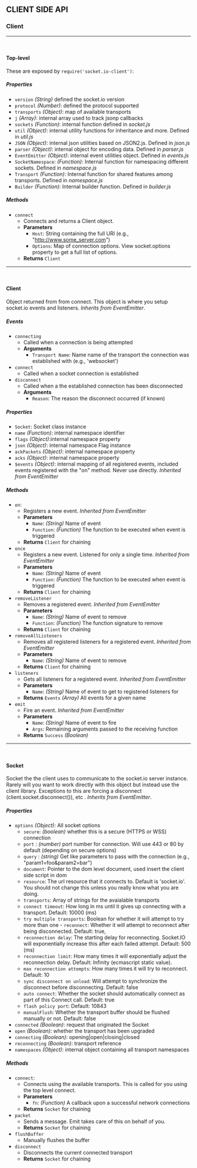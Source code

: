 ## CLIENT SIDE API

### Client

<hr><br>

#### Top-level

These are exposed by `require('socket.io-client')`:

##### Properties

- `version` _(String)_ defined the socket.io version
- `protocol` _(Number)_: defined the protocol supported
- `transports` _(Object)_: map of available transports
- `j` _(Array)_: internal array used to track jsonp callbacks
- `sockets` _(Function)_: internal function defined in _socket.js_
- `util` _(Object)_: internal utility functions for inheritance and more. Defined in _util.js_
- `JSON` _(Object)_: internal json utilities based on JSON2.js. Defined in _json.js_
- `parser` _(Object)_: internal object for encoding data. Defined in _parser.js_
- `EventEmitter` _(Object)_: internal event utilities object. Defined in _events.js_
- `SocketNamespace`: _(Function)_: Internal function for namespacing different sockets. Defined in _namespace.js_
- `Transport` _(Function)_: Internal function for shared features among transports. Defined in _namespace.js_
- `Builder` _(Function)_: Internal builder function. Defined in _builder.js_

##### Methods

- `connect`
    - Connects and returns a Client object.
    - **Parameters**
      - `Host`: String containing the full URI (e.g., "http://www.some_server.com")
      - `Options`: Map of connection options. View socket.options property to get a full list of options.
    - **Returns** `Client`

<hr><br>

#### Client

Object returned from from connect. This object is where you setup socket.io events and listeners. _Inherits from EventEmitter_.

##### Events

- `connecting`
    - Called when a connection is being attempted
    - **Arguments**
      - `Transport Name`: Name name of the transport the connection was established with (e.g., 'websocket')
- `connect`
    - Called when a socket connection is established
- `disconnect`
    - Called when a the established connection has been disconnected
	- **Arguments**
      - `Reason`: The reason the disconnect occurred (if known)


##### Properties

- `Socket`: Socket class instance
- `name` _(Function)_: internal namespace identifier
- `flags` _(Object)_:internal namespace property
- `json` _(Object)_: internal namespace Flag instance
- `ackPackets` _(Object)_: internal namespace property
- `acks` _(Object)_: internal namespace property
- `$events` _(Object)_: internal mapping of all registered events, included events registered with the "on" method. Never use directly. _Inherited from EventEmitter_

##### Methods

- `on`:
    - Registers a new event. _Inherited from EventEmitter_
    - **Parameters**
      - `Name`: _(String)_ Name of event 
      - `Function`: _(Function)_ The function to be executed when event is triggered
    - **Returns** `Client` for chaining
- `once`
    - Registers a new event. Listened for only a single time. _Inherited from EventEmitter_
    - **Parameters**
      - `Name`: _(String)_ Name of event 
      - `Function`: _(Function)_ The function to be executed when event is triggered
    - **Returns** `Client` for chaining
- `removeListener`
    - Removes a registered event. _Inherited from EventEmitter_
    - **Parameters**
      - `Name`: _(String)_ Name of event to remove
      - `Function`: _(Function)_ The function signature to remove
    - **Returns** `Client` for chaining
- `removeAllListeners`
    - Removes all registered listeners for a registered event. _Inherited from EventEmitter_
    - **Parameters**
      - `Name`: _(String)_ Name of event to remove
    - **Returns** `Client` for chaining
- `listeners`
    - Gets all listeners for a registered event. _Inherited from EventEmitter_
    - **Parameters**
      - `Name`: _(String)_ Name of event to get to registered listeners for
    - **Returns** `Events` _(Array)_ All events for a given name
- `emit`
    - Fire an event. _Inherited from EventEmitter_
    - **Parameters**
      - `Name`: _(String)_ Name of event to fire
      - `Args`: Remaining arguments passed to the receiving function
    - **Returns** `Success` _(Boolean)_ 

<hr><br>

#### Socket

Socket the the client uses to communicate to the socket.io server instance. Rarely will you want to work directly with this object but instead use the client library. Exceptions to this are forcing a disconnect (client.socket.disconnect()), etc . _Inherits from EventEmitter_.

##### Properties

- `options` _(Object)_: All socket options
	- `secure`: _(boolean)_ whether this is a secure (HTTPS or WSS) connection
	- `port` : _(number)_ port number for connection. Will use 443 or 80 by default (depending on secure options)
	- `query` : _(string)_ Get like parameters to pass with the connection (e.g., "param1=foo&param2=bar")
	- `document`: Pointer to the dom level document, used insert the client side script in dom
	- `resource`: The url resource that it connects to. Default is 'socket.io'. You should not change this unless you really know what you are doing.
	- `transports`: Array of strings for the avaialable transports
	- `connect timeout`: How long in ms until it gives up connecting with a transport. Default: 10000 (ms)
	- `try multiple transports`: Boolean for whether it will attempt to try more than one 	- `reconnect`: Whether it will attempt to reconnect after being disconnected. Default: true,
	- `reconnection delay`: The starting delay for reconnecting. Socket.IO will exponentially increase this after each failed attempt. Default: 500 (ms)
	- `reconnection limit`: How many times it will exponentially adjust the reconnection delay. Default: Infinity (ecmascript static value).
	- `max reconnection attempts`: How many times it will try to reconnect. Default: 10
	- `sync disconnect on unload`: Will attempt to synchronize the disconnect before disconnecting. Default: false
	- `auto connect`: Whether the socket should automatically connect as part of this Connect call. Default: true
	- `flash policy port`: Default: 10843
	- `manualFlush`: Whether the transport buffer should be flushed manually or not. Default: false
- `connected` _(Boolean)_: request that originated the Socket
- `open` _(Boolean)_: whether the transport has been upgraded
- `connecting` _(Boolean)_: opening|open|closing|closed
- `reconnecting` _(Boolean)_: transport reference
- `namespaces` _(Object)_:  internal object containing all transport namespaces

##### Methods

- `connect`:
    - Connects using the available transports. This is called for you using the top level connect.
    - **Parameters**
      - `fn`: _(Function)_ A callback upon a successful network connections
    - **Returns** `Socket` for chaining
- `packet`
    - Sends a message. Emit takes care of this on behalf of you.
    - **Returns** `Socket` for chaining
- `flushBuffer`
    - Manually flushes the buffer
- `disconnect`
    - Disconnects the current connected transport
    - **Returns** `Socket` for chaining
